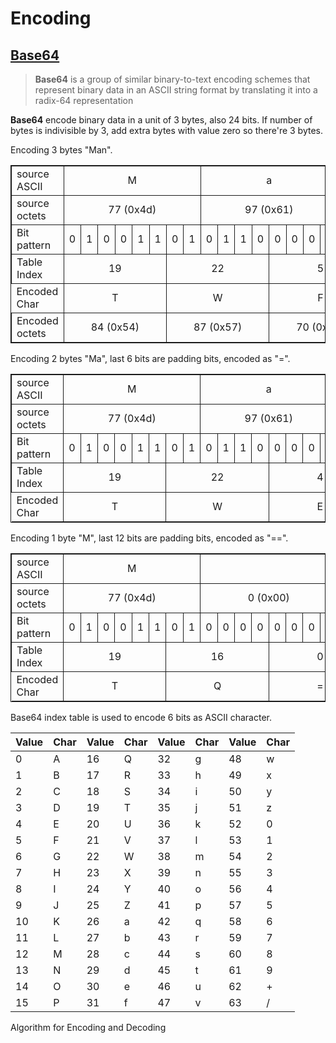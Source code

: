 # Encoding

## [Base64](https://en.wikipedia.org/wiki/Base64)

> **Base64** is a group of similar binary-to-text encoding schemes that represent binary data in an ASCII string format by translating it into a radix-64 representation

**Base64** encode binary data in a unit of 3 bytes, also 24 bits. If number of bytes is indivisible by 3, add extra bytes with value zero so there're 3 bytes.

Encoding 3 bytes "Man".

<table style='border: 1px solid;'>
    <tr>
        <td style='border: 1px solid;'>source ASCII</td>
        <td style='border: 1px solid;' colspan='8' align='center'>M</td>
        <td style='border: 1px solid;' colspan='8' align='center'>a</td>
        <td style='border: 1px solid;' colspan='8' align='center'>n</td>
    </tr>
    <tr>
        <td style='border: 1px solid;'>source octets</td>
        <td style='border: 1px solid;' colspan='8' align='center'>77 (0x4d)</td>
        <td style='border: 1px solid;' colspan='8' align='center'>97 (0x61)</td>
        <td style='border: 1px solid;' colspan='8' align='center'>110 (0x6e)</td>
    </tr>
    <tr>
        <td style='border: 1px solid;'>Bit pattern</td>
        <td style='border: 1px solid;'>0</td>
        <td style='border: 1px solid;'>1</td>
        <td style='border: 1px solid;'>0</td>
        <td style='border: 1px solid;'>0</td>
        <td style='border: 1px solid;'>1</td>
        <td style='border: 1px solid;'>1</td>
        <td style='border: 1px solid;'>0</td>
        <td style='border: 1px solid;'>1</td>
        <td style='border: 1px solid;'>0</td>
        <td style='border: 1px solid;'>1</td>
        <td style='border: 1px solid;'>1</td>
        <td style='border: 1px solid;'>0</td>
        <td style='border: 1px solid;'>0</td>
        <td style='border: 1px solid;'>0</td>
        <td style='border: 1px solid;'>0</td>
        <td style='border: 1px solid;'>1</td>
        <td style='border: 1px solid;'>0</td>
        <td style='border: 1px solid;'>1</td>
        <td style='border: 1px solid;'>1</td>
        <td style='border: 1px solid;'>0</td>
        <td style='border: 1px solid;'>1</td>
        <td style='border: 1px solid;'>1</td>
        <td style='border: 1px solid;'>1</td>
        <td style='border: 1px solid;'>0</td>
    </tr>
    <tr>
        <td style='border: 1px solid;'>Table Index</td>
        <td style='border: 1px solid;' colspan='6' align='center'>19</td>
        <td style='border: 1px solid;' colspan='6' align='center'>22</td>
        <td style='border: 1px solid;' colspan='6' align='center'>5</td>
        <td style='border: 1px solid;' colspan='6' align='center'>46</td>
    </tr>
    <tr>
        <td>Encoded Char</td>
        <td style='border: 1px solid;' colspan='6' align='center'>T</td>
        <td style='border: 1px solid;' colspan='6' align='center'>W</td>
        <td style='border: 1px solid;' colspan='6' align='center'>F</td>
        <td style='border: 1px solid;' colspan='6' align='center'>u</td>
    </tr>
    <tr>
        <td style='border: 1px solid;'>Encoded octets</td>
        <td style='border: 1px solid;' colspan='6' align='center'>84 (0x54)</td>
        <td colspan='6' align='center'>87 (0x57)</td>
        <td style='border: 1px solid;' colspan='6' align='center'>70 (0x46)</td>
        <td colspan='6' align='center'>117 (0x75)</td>
    </tr>
</table>

Encoding 2 bytes "Ma", last 6 bits are padding bits, encoded as "=".

<table style='border: 1px solid;'>
    <tr>
        <td style='border: 1px solid;'>source ASCII</td>
        <td style='border: 1px solid;' colspan='8' align='center'>M</td>
        <td style='border: 1px solid;' colspan='8' align='center'>a</td>
        <td style='border: 1px solid;' colspan='8' align='center'></td>
    </tr>
    <tr>
        <td style='border: 1px solid;'>source octets</td>
        <td style='border: 1px solid;' colspan='8' align='center'>77 (0x4d)</td>
        <td style='border: 1px solid;' colspan='8' align='center'>97 (0x61)</td>
        <td style='border: 1px solid;' colspan='8' align='center'>0 (0x00)</td>
    </tr>
    <tr>
        <td style='border: 1px solid;'>Bit pattern</td>
        <td style='border: 1px solid;'>0</td>
        <td style='border: 1px solid;'>1</td>
        <td style='border: 1px solid;'>0</td>
        <td style='border: 1px solid;'>0</td>
        <td style='border: 1px solid;'>1</td>
        <td style='border: 1px solid;'>1</td>
        <td style='border: 1px solid;'>0</td>
        <td style='border: 1px solid;'>1</td>
        <td style='border: 1px solid;'>0</td>
        <td style='border: 1px solid;'>1</td>
        <td style='border: 1px solid;'>1</td>
        <td style='border: 1px solid;'>0</td>
        <td style='border: 1px solid;'>0</td>
        <td style='border: 1px solid;'>0</td>
        <td style='border: 1px solid;'>0</td>
        <td style='border: 1px solid;'>1</td>
        <td style='border: 1px solid;'>0</td>
        <td style='border: 1px solid;'>0</td>
        <td style='border: 1px solid;'>0</td>
        <td style='border: 1px solid;'>0</td>
        <td style='border: 1px solid;'>0</td>
        <td style='border: 1px solid;'>0</td>
        <td style='border: 1px solid;'>0</td>
        <td style='border: 1px solid;'>0</td>
    </tr>
    <tr>
        <td style='border: 1px solid;'>Table Index</td>
        <td style='border: 1px solid;' colspan='6' align='center'>19</td>
        <td style='border: 1px solid;' colspan='6' align='center'>22</td>
        <td style='border: 1px solid;' colspan='6' align='center'>4</td>
        <td style='border: 1px solid;' colspan='6' align='center'>0</td>
    </tr>
    <tr>
        <td>Encoded Char</td>
        <td style='border: 1px solid;' colspan='6' align='center'>T</td>
        <td style='border: 1px solid;' colspan='6' align='center'>W</td>
        <td style='border: 1px solid;' colspan='6' align='center'>E</td>
        <td style='border: 1px solid;' colspan='6' align='center'>=</td>
    </tr>
</table>

Encoding 1 byte "M", last 12 bits are padding bits, encoded as "==".

<table style='border: 1px solid;'>
    <tr>
        <td style='border: 1px solid;'>source ASCII</td>
        <td style='border: 1px solid;' colspan='8' align='center'>M</td>
        <td style='border: 1px solid;' colspan='8' align='center'></td>
        <td style='border: 1px solid;' colspan='8' align='center'></td>
    </tr>
    <tr>
        <td style='border: 1px solid;'>source octets</td>
        <td style='border: 1px solid;' colspan='8' align='center'>77 (0x4d)</td>
        <td style='border: 1px solid;' colspan='8' align='center'>0 (0x00)</td>
        <td style='border: 1px solid;' colspan='8' align='center'>0 (0x00)</td>
    </tr>
    <tr>
        <td style='border: 1px solid;'>Bit pattern</td>
        <td style='border: 1px solid;'>0</td>
        <td style='border: 1px solid;'>1</td>
        <td style='border: 1px solid;'>0</td>
        <td style='border: 1px solid;'>0</td>
        <td style='border: 1px solid;'>1</td>
        <td style='border: 1px solid;'>1</td>
        <td style='border: 1px solid;'>0</td>
        <td style='border: 1px solid;'>1</td>
        <td style='border: 1px solid;'>0</td>
        <td style='border: 1px solid;'>0</td>
        <td style='border: 1px solid;'>0</td>
        <td style='border: 1px solid;'>0</td>
        <td style='border: 1px solid;'>0</td>
        <td style='border: 1px solid;'>0</td>
        <td style='border: 1px solid;'>0</td>
        <td style='border: 1px solid;'>0</td>
        <td style='border: 1px solid;'>0</td>
        <td style='border: 1px solid;'>0</td>
        <td style='border: 1px solid;'>0</td>
        <td style='border: 1px solid;'>0</td>
        <td style='border: 1px solid;'>0</td>
        <td style='border: 1px solid;'>0</td>
        <td style='border: 1px solid;'>0</td>
        <td style='border: 1px solid;'>0</td>
    </tr>
    <tr>
        <td style='border: 1px solid;'>Table Index</td>
        <td style='border: 1px solid;' colspan='6' align='center'>19</td>
        <td style='border: 1px solid;' colspan='6' align='center'>16</td>
        <td style='border: 1px solid;' colspan='6' align='center'>0</td>
        <td style='border: 1px solid;' colspan='6' align='center'>0</td>
    </tr>
    <tr>
        <td>Encoded Char</td>
        <td style='border: 1px solid;' colspan='6' align='center'>T</td>
        <td style='border: 1px solid;' colspan='6' align='center'>Q</td>
        <td style='border: 1px solid;' colspan='6' align='center'>=</td>
        <td style='border: 1px solid;' colspan='6' align='center'>=</td>
    </tr>
</table>

Base64 index table is used to encode 6 bits as ASCII character.

| Value | Char | Value | Char | Value | Char | Value | Char
| - | - | - | - | - | - | - | - |
| 0 | A | 16 | Q | 32 | g | 48 | w |
| 1 | B | 17 | R | 33 | h | 49 | x |
| 2 | C | 18 | S | 34 | i | 50 | y |
| 3 | D | 19 | T | 35 | j | 51 | z |
| 4 | E | 20 | U | 36 | k | 52 | 0 |
| 5 | F | 21 | V | 37 | l | 53 | 1 |
| 6 | G | 22 | W | 38 | m | 54 | 2 |
| 7 | H | 23 | X | 39 | n | 55 | 3 |
| 8 | I | 24 | Y | 40 | o | 56 | 4 |
| 9 | J | 25 | Z | 41 | p | 57 | 5 |
| 10 | K | 26 | a | 42 | q | 58 | 6 |
| 11 | L | 27 | b | 43 | r | 59 | 7 |
| 12 | M | 28 | c | 44 | s | 60 | 8 |
| 13 | N | 29 | d | 45 | t | 61 | 9 |
| 14 | O | 30 | e | 46 | u | 62 | + |
| 15 | P | 31 | f | 47 | v | 63 | / |

Algorithm for Encoding and Decoding